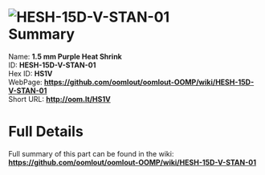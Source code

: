 
![HESH-15D-V-STAN-01](https://github.com/oomlout/oomlout-OOMP/blob/master/parts/HESH-15D-V-STAN-01/HESH-15D-V-STAN-01_420.jpg)   
Summary
=================
  
Name: __1.5 mm Purple Heat Shrink__    
ID: __HESH-15D-V-STAN-01__   
Hex ID: __HS1V__   
WebPage: __https://github.com/oomlout/oomlout-OOMP/wiki/HESH-15D-V-STAN-01__   
Short URL: __http://oom.lt/HS1V__   

Full Details
==========================
Full summary of this part can be found in the wiki:   
__https://github.com/oomlout/oomlout-OOMP/wiki/HESH-15D-V-STAN-01__    

